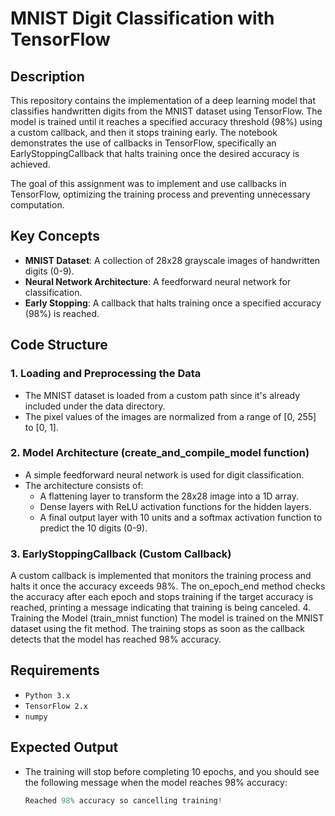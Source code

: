 # MNIST Digit Classification with TensorFlow
## Description
This repository contains the implementation of a deep learning model that classifies handwritten digits from the MNIST dataset using TensorFlow. The model is trained until it reaches a specified accuracy threshold (98%) using a custom callback, and then it stops training early. The notebook demonstrates the use of callbacks in TensorFlow, specifically an EarlyStoppingCallback that halts training once the desired accuracy is achieved.

The goal of this assignment was to implement and use callbacks in TensorFlow, optimizing the training process and preventing unnecessary computation.

## Key Concepts
- **MNIST Dataset**: A collection of 28x28 grayscale images of handwritten digits (0-9).
- **Neural Network Architecture**: A feedforward neural network for classification.
- **Early Stopping**: A callback that halts training once a specified accuracy (98%) is reached.
## Code Structure
### 1. Loading and Preprocessing the Data
- The MNIST dataset is loaded from a custom path since it's already included under the data directory.
- The pixel values of the images are normalized from a range of [0, 255] to [0, 1].
### 2. Model Architecture (create_and_compile_model function)
- A simple feedforward neural network is used for digit classification.
- The architecture consists of:
  - A flattening layer to transform the 28x28 image into a 1D array.
  - Dense layers with ReLU activation functions for the hidden layers.
  - A final output layer with 10 units and a softmax activation function to predict the 10 digits (0-9).
### 3. EarlyStoppingCallback (Custom Callback)
A custom callback is implemented that monitors the training process and halts it once the accuracy exceeds 98%.
The on_epoch_end method checks the accuracy after each epoch and stops training if the target accuracy is reached, printing a message indicating that training is being canceled.
4. Training the Model (train_mnist function)
The model is trained on the MNIST dataset using the fit method.
The training stops as soon as the callback detects that the model has reached 98% accuracy.
## Requirements
- `Python 3.x`
- `TensorFlow 2.x`
- `numpy`
## Expected Output
- The training will stop before completing 10 epochs, and you should see the following message when the model reaches 98% accuracy:
  ```python
  Reached 98% accuracy so cancelling training!
  ```
